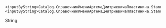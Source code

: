 <?xml version="1.0" encoding="UTF-8"?><mdclass:Catalog xmlns:mdclass="http://g5.1c.ru/v8/dt/metadata/mdclass" uuid="13cfbf06-9ba4-41c3-8458-8c015166f83f" name="СправочникИмениАртемаДмитриевичаПластинина" useStandardCommands="true" fullTextSearchOnInputByString="DontUse" createOnInput="Use" dataLockControlMode="Managed" fullTextSearch="Use" codeLength="9" descriptionLength="25" codeType="String" codeAllowedLength="Variable" checkUnique="true" autonumbering="true" defaultPresentation="AsDescription" editType="InDialog" choiceMode="BothWays">
    <inputByString>Catalog.СправочникИмениАртемаДмитриевичаПластинина.StandardAttribute.Description</inputByString>
    <inputByString>Catalog.СправочникИмениАртемаДмитриевичаПластинина.StandardAttribute.Code</inputByString>
  <synonym key="en" value="Справочник имени Артема Дмитриевича Пластинина"/>
  <producedTypes>
    <objectType typeId="16d3c3ec-cac9-4d8d-bd20-72a43a2ae0da" valueTypeId="59197ffa-7314-48ca-b571-ba1563a1dfff">
    </objectType>
    <refType typeId="a86cfdce-8fdb-491b-967e-cee56a6071b6" valueTypeId="cff22b2f-9b54-414c-a2a1-68b8548085c1">
      <emptyRef/>
    </refType>
    <selectionType typeId="8e155336-4fd3-48bd-8c48-c6d5402e07c6" valueTypeId="5d4b7127-602f-4b84-92f5-1203bb0a1d8e">
    </selectionType>
    <listType typeId="5802a80b-dd3f-4775-bb66-eb056790bc6f" valueTypeId="2f40b06a-e0ad-4385-9009-3bf16f19bdac">
    </listType>
    <managerType typeId="9c6d6d7d-2172-4dd5-a38e-b7036aef5305" valueTypeId="94cf31ce-cb8c-47e9-bd6f-8c9e8193947c">
    </managerType>
  </producedTypes>
  <attributes uuid="8bfe1d96-bb6c-428b-b26a-a0958b6ca095" name="Комментарий" fullTextSearch="Use">
    <synonym key="en" value="Комментарий"/>
    <type>
      <types>String</types>
      <stringQualifiers/>
    </type>
  </attributes>
</mdclass:Catalog>
